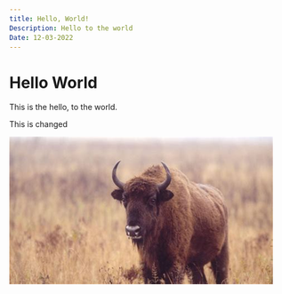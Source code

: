 ```yaml
---
title: Hello, World!
Description: Hello to the world
Date: 12-03-2022
---
```


# Hello World

This is the hello, to the world.

This is changed

![bizon](./bizon.jpg)
